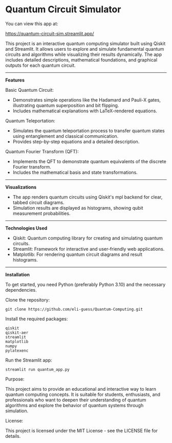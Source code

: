 # Quantum Circuit Simulator

You can view this app at:

https://quantum-circuit-sim.streamlit.app/

This project is an interactive quantum computing simulator built using Qiskit and Streamlit. It allows users to explore and simulate fundamental quantum circuits and algorithms while visualizing their results dynamically. The app includes detailed descriptions, mathematical foundations, and graphical outputs for each quantum circuit.

- - -

**Features**

Basic Quantum Circuit:

 - Demonstrates simple operations like the Hadamard and Pauli-X gates, illustrating quantum superposition and bit flipping.
 - Includes mathematical explanations with LaTeX-rendered equations.

Quantum Teleportation:

 - Simulates the quantum teleportation process to transfer quantum states using entanglement and classical communication.
 - Provides step-by-step equations and a detailed description.

Quantum Fourier Transform (QFT):

 - Implements the QFT to demonstrate quantum equivalents of the discrete Fourier transform.
 - Includes the mathematical basis and state transformations.

- - -

**Visualizations** 

 - The app renders quantum circuits using Qiskit's mpl backend for clear, tabbed circuit diagrams.
 - Simulation results are displayed as histograms, showing qubit measurement probabilities.

- - - 

**Technologies Used**

 - Qiskit: Quantum computing library for creating and simulating quantum circuits.
 - Streamlit: Framework for interactive and user-friendly web applications.
 - Matplotlib: For rendering quantum circuit diagrams and result histograms.

- - - 

**Installation** 

To get started, you need Python (preferably Python 3.10) and the necessary dependencies.

Clone the repository:

```
git clone https://github.com/eli-guess/Quantum-Computing.git
```

Install the required packages:

```
qiskit
qiskit-aer
streamlit
matplotlib
numpy
pylatexenc
```

Run the Streamlit app:

```
streamlit run quantum_app.py
```

Purpose:

This project aims to provide an educational and interactive way to learn quantum computing concepts. It is suitable for students, enthusiasts, and professionals who want to deepen their understanding of quantum algorithms and explore the behavior of quantum systems through simulation.

License:

This project is licensed under the MIT License - see the LICENSE file for details.

